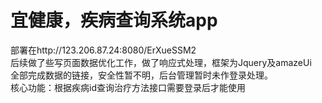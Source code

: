 宜健康，疾病查询系统app  
=================
部署在http://123.206.87.24:8080/ErXueSSM2  
后续做了些写页面数据优化工作，做了响应式处理，框架为Jquery及amazeUi    
全部完成数据的链接，安全性暂不明，后台管理暂时未作登录处理。    
 核心功能：根据疾病id查询治疗方法接口需要登录后才能使用


